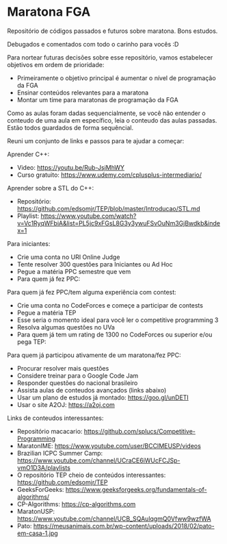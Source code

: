 # Maratona FGA
Repositório de códigos passados e futuros sobre maratona. Bons estudos.

Debugados e comentados com todo o carinho para vocês :D

Para nortear futuras decisões sobre esse repositório, vamos estabelecer objetivos em ordem de prioridade:
- Primeiramente o objetivo principal é aumentar o nível de programação da FGA
- Ensinar conteúdos relevantes para a maratona
- Montar um time para maratonas de programação da FGA

Como as aulas foram dadas sequencialmente, se você não entender o conteudo de uma aula em específico, leia o conteudo das aulas passadas. Estão todos guardados de forma sequêncial.

Reuni um conjunto de links e passos para te ajudar a começar:

Aprender C++:
- Video: https://youtu.be/Rub-JsjMhWY
- Curso gratuito: https://www.udemy.com/cplusplus-intermediario/

Aprender sobre a STL do C++:
- Repositório: https://github.com/edsomjr/TEP/blob/master/Introducao/STL.md
- Playlist: https://www.youtube.com/watch?v=Vc1RyqWFbiA&list=PL5jc9xFGsL8G3y3ywuFSvOuNm3GjBwdkb&index=1

Para iniciantes:
- Crie uma conta no URI Online Judge
- Tente resolver 300 questões para Iniciantes ou Ad Hoc
- Pegue a matéria PPC semestre que vem
- Para quem já fez PPC:

Para quem já fez PPC/tem alguma experiência com contest:
- Crie uma conta no CodeForces e começe a participar de contests
- Pegue a matéria TEP
- Esse seria o momento ideal para você ler o competitive programming 3
- Resolva algumas questões no UVa
- Para quem já tem um rating de 1300 no CodeForces ou superior e/ou pega TEP:

Para quem já participou ativamente de um maratona/fez PPC:
- Procurar resolver mais questões
- Considere treinar para o Google Code Jam
- Responder questões do nacional brasileiro
- Assista aulas de conteudos avançados (links abaixo)
- Usar um plano de estudos já montado: https://goo.gl/unDETI
- Usar o site A2OJ: https://a2oj.com

Links de conteudos interessantes:
- Repositório macacario: https://github.com/splucs/Competitive-Programming
- MaratonIME: https://www.youtube.com/user/BCCIMEUSP/videos
- Brazilian ICPC Summer Camp: https://www.youtube.com/channel/UCraCE6iWUcFCJSp-vmO1D3A/playlists
- O repositório TEP cheio de conteúdos interessantes: https://github.com/edsomjr/TEP
- GeeksForGeeks: https://www.geeksforgeeks.org/fundamentals-of-algorithms/
- CP-Algorithms: https://cp-algorithms.com
- MaratonUSP: https://www.youtube.com/channel/UCB_SQAulqgmQ0Vfww9wzfWA
- Pato: https://meusanimais.com.br/wp-content/uploads/2018/02/pato-em-casa-1.jpg
